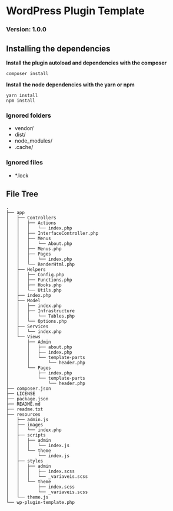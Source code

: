# WordPress Plugin Template
### Version: 1.0.0

## Installing the dependencies
**Install the plugin autoload and dependencies with the composer**
``` 
composer install
```

**Install the node dependencies with the yarn or npm**
``` 
yarn install
npm install
```


### Ignored folders
- vendor/
- dist/
- node_modules/
- .cache/

### Ignored files
- *.lock


## File Tree
```
.
├── app
│   ├── Controllers
│   │   ├── Actions
│   │   │   └── index.php
│   │   ├── InterfaceController.php
│   │   ├── Menus
│   │   │   └── About.php
│   │   ├── Menus.php
│   │   ├── Pages
│   │   │   └── index.php
│   │   └── RenderHtml.php
│   ├── Helpers
│   │   ├── Config.php
│   │   ├── Functions.php
│   │   ├── Hooks.php
│   │   └── Utils.php
│   ├── index.php
│   ├── Model
│   │   ├── index.php
│   │   ├── Infrastructure
│   │   │   └── Tables.php
│   │   └── Options.php
│   ├── Services
│   │   └── index.php
│   └── Views
│       ├── Admin
│       │   ├── about.php
│       │   ├── index.php
│       │   └── template-parts
│       │       └── header.php
│       └── Pages
│           ├── index.php
│           └── template-parts
│               └── header.php
├── composer.json
├── LICENSE
├── package.json
├── README.md
├── readme.txt
├── resources
│   ├── admin.js
│   ├── images
│   │   └── index.php
│   ├── scripts
│   │   ├── admin
│   │   │   └── index.js
│   │   └── theme
│   │       └── index.js
│   ├── styles
│   │   ├── admin
│   │   │   ├── index.scss
│   │   │   └── _variaveis.scss
│   │   └── theme
│   │       ├── index.scss
│   │       └── _variaveis.scss
│   └── theme.js
└── wp-plugin-template.php


```
